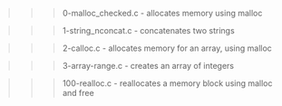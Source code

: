 >>> 0-malloc_checked.c
	- allocates memory using malloc

>>> 1-string_nconcat.c
	- concatenates two strings

>>> 2-calloc.c
	- allocates memory for an array, using malloc

>>> 3-array-range.c
	- creates an array of integers

>>> 100-realloc.c
	- reallocates a memory block using malloc and free
